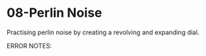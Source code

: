 # 08-Perlin Noise

Practising perlin noise by creating a revolving and expanding dial. 

ERROR NOTES:
